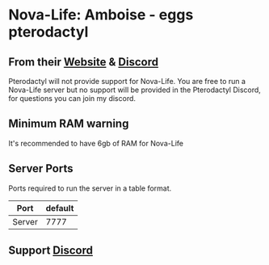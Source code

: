 # Nova-Life: Amboise - eggs pterodactyl

## From their [Website](https://www.nova-life.fr/) & [Discord](https://discord.gg/nova-life-amboise)

Pterodactyl will not provide support for Nova-Life. You are free to run a Nova-Life server but no support will be provided in the Pterodactyl Discord, for questions you can join my discord.

## Minimum RAM warning

It's recommended to have 6gb of RAM for Nova-Life

## Server Ports

Ports required to run the server in a table format.

| Port    | default |
|---------|---------|
| Server  |  7777   |

## Support [Discord](https://blackofgame.fr/discord)

